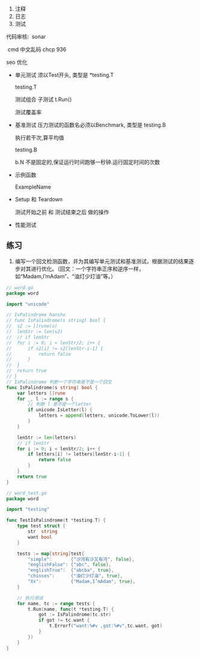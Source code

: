 

1. 注释
2. 日志
3. 测试



代码审核:
​	sonar

​	cmd 中文乱码 chcp 936

seo 优化 

- 单元测试 须以Test开头, 类型是 *testing.T

  testing.T  

  测试组合 子测试 t.Run()

  测试覆盖率

- 基准测试   压力测试的函数名必须以Benchmark, 类型是 testing.B 

  执行若干次,算平均值

  testing.B 

  b.N 不是固定的,保证运行时间跑够一秒钟.运行固定时间的次数

- 示例函数

  ExampleName

- Setup  和 Teardown

  测试开始之前 和 测试结束之后 做的操作

- 性能测试








## 练习

1. 编写一个回文检测函数，并为其编写单元测试和基准测试，根据测试的结果逐步对其进行优化。（回文：一个字符串正序和逆序一样，如“Madam,I’mAdam”、“油灯少灯油”等。）

``` go
// word.go
package word

import "unicode"

// IsPalindrome hanshu
// func IsPalindrome(s string) bool {
// 	s2 := []rune(s)
// 	lenStr := len(s2)
// 	// if lenStr
// 	for i := 0; i < lenStr/2; i++ {
// 		if s2[i] != s2[lenStr-i-1] {
// 			return false
// 		}
// 	}
// 	return true
// }
// IsPalindrome 判断一个字符串是不是一个回文
func IsPalindrome(s string) bool {
	var letters []rune
	for _, l := range s {
		// 判断 l 是不是一个letter
		if unicode.IsLetter(l) {
			letters = append(letters, unicode.ToLower(l))
		}
	}

	lenStr := len(letters)
	// if lenStr
	for i := 0; i < lenStr/2; i++ {
		if letters[i] != letters[lenStr-i-1] {
			return false
		}
	}
	return true
}

```



``` go
// word_test.go
package word

import "testing"

func TestIsPalindrome(t *testing.T) {
	type test struct {
		str  string
		want bool
	}

	tests := map[string]test{
		"simple":       {"沙河有沙又有河", false},
		"englishFalse": {"abc", false},
		"englishTrue":  {"abcba", true},
		"chinses":      {"油灯少灯油", true},
		"Xx":           {"Madam,I’mAdam", true},
	}

	// 执行测试
	for name, tc := range tests {
		t.Run(name, func(t *testing.T) {
			got := IsPalindrome(tc.str)
			if got != tc.want {
				t.Errorf("want:%#v ,got:%#v",tc.want, got)
			}
		})
	}
}

```

